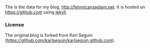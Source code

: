 The is the data for my blog, <http://fehmicansaglam.net>. It is hosted on <https://github.com> using [jekyll](https://github.com/mojombo/jekyll).

### License
The original blog is forked from Karl Seguin (https://github.com/karlseguin/karlseguin.github.com).

